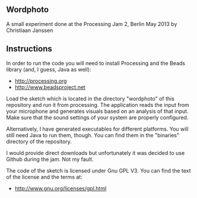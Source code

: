 Wordphoto
---------

A small experiment done at the Processing Jam 2, Berlin May 2013
by Christiaan Janssen


Instructions
------------

In order to run the code you will need to install Processing and the Beads library (and, I guess, Java as well):
 * http://processing.org
 * http://www.beadsproject.net

Load the sketch which is located in the directory "wordphoto" of this repository and run it from processing.  The application reads the input from your microphone and generates visuals based on an analysis of that input.  Make sure that the sound settings of your system are properly configured.

Alternatively, I have generated executables for different platforms.  You will still need Java to run them, though.  You can find them in the "binaries" directory of the repository.

I would provide direct downloads but unfortunately it was decided to use Github during the jam.  Not my fault.

The code of the sketch is licensed under Gnu GPL V3.  You can find the text of the license and the terms at:
 * http://www.gnu.org/licenses/gpl.html



